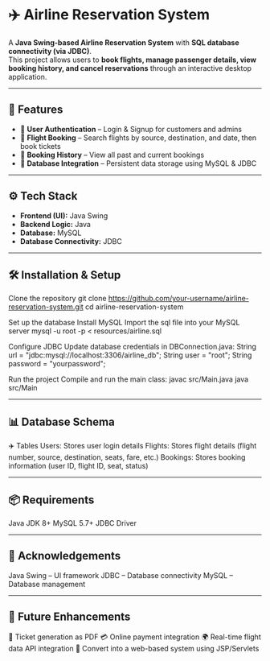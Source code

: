# ✈️ Airline Reservation System  

A **Java Swing-based Airline Reservation System** with **SQL database connectivity (via JDBC)**.  
This project allows users to **book flights, manage passenger details, view booking history, and cancel reservations** through an interactive desktop application.  

---

## 🚀 Features  

- 🔐 **User Authentication** – Login & Signup for customers and admins  
- 🛫 **Flight Booking** – Search flights by source, destination, and date, then book tickets  
- 📜 **Booking History** – View all past and current bookings  
- 💾 **Database Integration** – Persistent data storage using MySQL & JDBC  

---

## ⚙️ Tech Stack  

- **Frontend (UI):** Java Swing  
- **Backend Logic:** Java  
- **Database:** MySQL  
- **Database Connectivity:** JDBC

---

## 🛠️ Installation & Setup

Clone the repository
git clone https://github.com/your-username/airline-reservation-system.git
cd airline-reservation-system

Set up the database
Install MySQL
Import the sql file into your MySQL server
mysql -u root -p < resources/airline.sql

Configure JDBC
Update database credentials in DBConnection.java:
String url = "jdbc:mysql://localhost:3306/airline_db";
String user = "root";
String password = "yourpassword";

Run the project
Compile and run the main class:
javac src/Main.java
java src/Main

---

## 📊 Database Schema
✈️ Tables
Users: Stores user login details
Flights: Stores flight details (flight number, source, destination, seats, fare, etc.)
Bookings: Stores booking information (user ID, flight ID, seat, status)

---

## 📦 Requirements
Java JDK 8+
MySQL 5.7+
JDBC Driver

---

## 🙌 Acknowledgements
Java Swing – UI framework
JDBC – Database connectivity
MySQL – Database management

---

## 🔮 Future Enhancements
🧾 Ticket generation as PDF
💳 Online payment integration
🌍 Real-time flight data API integration
📱 Convert into a web-based system using JSP/Servlets
